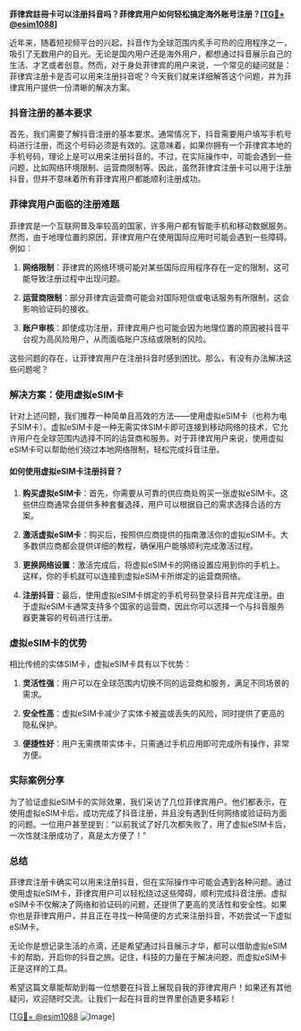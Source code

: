 **菲律宾註冊卡可以注册抖音吗？菲律宾用户如何轻松搞定海外账号注册？[[TG💪+ @esim1088](https://t.me/s/esim1088)]**

近年来，随着短视频平台的兴起，抖音作为全球范围内炙手可热的应用程序之一，吸引了无数用户的目光。无论是国内用户还是海外用户，都想通过抖音展示自己的生活、才艺或者创意。然而，对于身处菲律宾的用户来说，一个常见的疑问就是：菲律宾注册卡是否可以用来注册抖音呢？今天我们就来详细解答这个问题，并为菲律宾用户提供一份清晰的解决方案。

### 抖音注册的基本要求

首先，我们需要了解抖音注册的基本要求。通常情况下，抖音需要用户填写手机号码进行注册，而这个号码必须是有效的。这意味着，如果你拥有一个菲律宾本地的手机号码，理论上是可以用来注册抖音的。不过，在实际操作中，可能会遇到一些问题，比如网络环境限制、运营商限制等。因此，虽然菲律宾注册卡可以用于注册抖音，但并不意味着所有菲律宾用户都能顺利注册成功。

### 菲律宾用户面临的注册难题

菲律宾是一个互联网普及率较高的国家，许多用户都有智能手机和移动数据服务。然而，由于地理位置的原因，菲律宾用户在使用国际应用时可能会遇到一些障碍。例如：

1. **网络限制**：菲律宾的网络环境可能对某些国际应用程序存在一定的限制，这可能导致注册过程中出现问题。
   
2. **运营商限制**：部分菲律宾运营商可能会对国际短信或电话服务有所限制，这会影响验证码的接收。

3. **账户审核**：即使成功注册，菲律宾用户也可能会因为地理位置的原因被抖音平台视为高风险用户，从而面临账户冻结或限制的风险。

这些问题的存在，让菲律宾用户在注册抖音时感到困扰。那么，有没有办法解决这些问题呢？

### 解决方案：使用虚拟eSIM卡

针对上述问题，我们推荐一种简单且高效的方法——使用虚拟eSIM卡（也称为电子SIM卡）。虚拟eSIM卡是一种无需实体SIM卡即可连接到移动网络的技术，它允许用户在全球范围内选择不同的运营商和服务。对于菲律宾用户来说，使用虚拟eSIM卡可以帮助他们绕过本地网络限制，轻松完成抖音注册。

#### 如何使用虚拟eSIM卡注册抖音？

1. **购买虚拟eSIM卡**：首先，你需要从可靠的供应商处购买一张虚拟eSIM卡。这些供应商通常会提供多种套餐选择，用户可以根据自己的需求选择合适的方案。

2. **激活虚拟eSIM卡**：购买后，按照供应商提供的指南激活你的虚拟eSIM卡。大多数供应商都会提供详细的教程，确保用户能够顺利完成激活过程。

3. **更换网络设置**：激活完成后，将虚拟eSIM卡的网络设置应用到你的手机上。这样，你的手机就可以连接到虚拟eSIM卡所绑定的运营商网络。

4. **注册抖音**：最后，使用虚拟eSIM卡绑定的手机号码登录抖音并完成注册。由于虚拟eSIM卡通常支持多个国家的运营商，因此你可以选择一个与抖音服务器更兼容的号码进行注册。

### 虚拟eSIM卡的优势

相比传统的实体SIM卡，虚拟eSIM卡具有以下优势：

1. **灵活性强**：用户可以在全球范围内切换不同的运营商和服务，满足不同场景的需求。
   
2. **安全性高**：虚拟eSIM卡减少了实体卡被盗或丢失的风险，同时提供了更高的隐私保护。

3. **便捷性好**：用户无需携带实体卡，只需通过手机应用即可完成所有操作，非常方便。

### 实际案例分享

为了验证虚拟eSIM卡的实际效果，我们采访了几位菲律宾用户。他们都表示，在使用虚拟eSIM卡后，成功完成了抖音注册，并且没有遇到任何网络或验证码方面的问题。一位用户甚至提到：“以前我试了好几次都失败了，用了虚拟eSIM卡后，一次性就注册成功了，真是太方便了！”

### 总结

菲律宾注册卡确实可以用来注册抖音，但在实际操作中可能会遇到各种问题。通过使用虚拟eSIM卡，菲律宾用户可以轻松绕过这些障碍，顺利完成抖音注册。虚拟eSIM卡不仅解决了网络和验证码的问题，还提供了更高的灵活性和安全性。如果你也是菲律宾用户，并且正在寻找一种简便的方式来注册抖音，不妨尝试一下虚拟eSIM卡。

无论你是想记录生活的点滴，还是希望通过抖音展示才华，都可以借助虚拟eSIM卡的帮助，开启你的抖音之旅。记住，科技的力量在于解决问题，而虚拟eSIM卡正是这样的工具。

希望这篇文章能帮助到每一位想要在抖音上展现自我的菲律宾用户！如果还有其他疑问，欢迎随时交流。让我们一起在抖音的世界里创造更多精彩！

[[TG💪+ @esim1088](https://t.me/s/esim1088) ![Image](https://i.postimg.cc/4NQfJmqS/Snipaste-2025-05-13-00-14-12.png)]